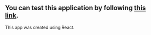 ## You can test this application by following [this link](https://nahuelsoma.github.io/to-do-app).

This app was created using React.
